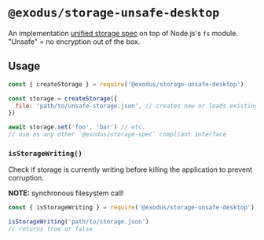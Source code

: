 # `@exodus/storage-unsafe-desktop`

An implementation [unified storage spec](https://github.com/ExodusMovement/exodus-hydra/blob/master/modules/storage-spec/spec.md) on top of Node.js's `fs` module. "Unsafe" = no encryption out of the box.

## Usage

```js
const { createStorage } = require('@exodus/storage-unsafe-desktop')

const storage = createStorage({
  file: 'path/to/unsafe-storage.json', // creates new or loads existing file
})

await storage.set('foo', 'bar') // etc.
// use as any other `@exodus/storage-spec` compliant interface
```

### `isStorageWriting()`

Check if storage is currently writing before killing the application to prevent corruption.

**NOTE:** synchronous filesystem call!

```js
const { isStorageWriting } = require('@exodus/storage-unsafe-desktop')

isStorageWriting('path/to/storage.json')
// returns true or false
```
